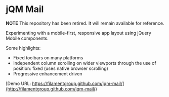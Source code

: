 jQM Mail
=======================

**NOTE** This repository has been retired. It will remain available for reference.

Experimenting with a mobile-first, responsive app layout using jQuery Mobile components.

Some highlights:
- Fixed toolbars on many platforms
- Independent column scrolling on wider viewports through the use of position: fixed (uses native browser scrolling)
- Progressive enhancement driven

[Demo URL: https://filamentgroup.github.com/jqm-mail/](http://filamentgroup.github.com/jqm-mail/)
